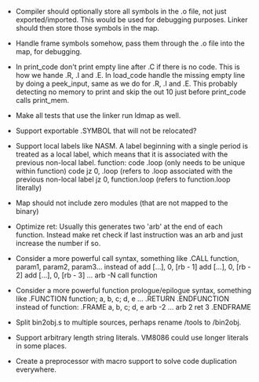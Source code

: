 - Compiler should optionally store all symbols in the .o file, not just exported/imported.
  This would be used for debugging purposes. Linker should then store those symbols in the map.
- Handle frame symbols somehow, pass them through the .o file into the map, for debugging.

- In print_code don't print empty line after .C if there is no code. This is how we hande .R, .I and .E.
  In load_code handle the missing empty line by doing a peek_input, same as we do for .R, .I and .E.
  This probably detecting no memory to print and skip the out 10 just before print_code calls print_mem.

- Make all tests that use the linker run ldmap as well.

- Support exportable .SYMBOL that will not be relocated?

- Support local labels like NASM. A label beginning with a single period is treated as a local label,
  which means that it is associated with the previous non-local label.
  function:
    code
  .loop (only needs to be unique within function)
    code
    jz  0, .loop (refers to .loop associated with the previous non-local label
    jz  0, function.loop (refers to function.loop literally)

- Map should not include zero modules (that are not mapped to the binary)

- Optimize ret: Usually this generates two 'arb' at the end of each function.
  Instead make ret check if last instruction was an arb and just increase the number if so.

- Consider a more powerful call syntax, something like
    .CALL function, param1, param2, param3...
  instead of
    add [...], 0, [rb - 1]
    add [...], 0, [rb - 2]
    add [...], 0, [rb - 3]
    ...
    arb -N
    call function

- Consider a more powerful function prologue/epilogue syntax, something like
    .FUNCTION function; a, b, c; d, e
      ...
      .RETURN
    .ENDFUNCTION
  instead of
    function:
    .FRAME a, b, c; d, e
      arb -2
      ...
      arb 2
      ret 3
    .ENDFRAME

- Split bin2obj.s to multiple sources, perhaps rename /tools to /bin2obj.
- Support arbitrary length string literals. VM8086 could use longer literals in some places.
- Create a preprocessor with macro support to solve code duplication everywhere.
